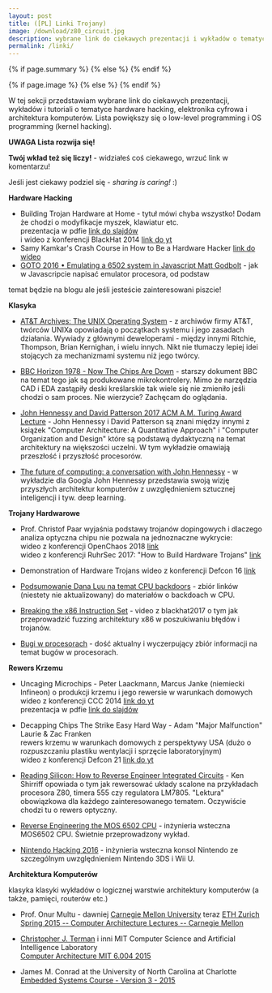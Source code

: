 ```yaml
---
layout: post
title: ([PL] Linki Trojany)
image: /download/z80_circuit.jpg
description: wybrane link do ciekawych prezentacji i wykładów o tematyce hardware hacking i architektura komputerów
permalink: /linki/
---
```


<!-- Twitter cards -->
<meta name="twitter:site"    content="@{{ site.twitter_username }}">
<meta name="twitter:creator" content="@{{ page.author }}">
<meta name="twitter:title"   content="{{ page.title }}">

{% if page.summary %}
<meta name="twitter:description" content="wybrane link do ciekawych prezentacji i wykładów o tematyce hardware hacking i architektura komputerów">
{% else %}
<meta name="twitter:description" content="wybrane link do ciekawych prezentacji i wykładów o tematyce hardware hacking i architektura komputerów">
{% endif %}

{% if page.image %}
<meta name="twitter:card"  content="summary_large_image">
<meta name="twitter:image" content="https://{{ site.url }}{{ page.image }}">
{% else %}
<meta name="twitter:card"  content="summary">
<meta name="twitter:image" content="https://{{ site.title_image }}">
{% endif %}
<!-- end of Twitter cards -->
    
W tej sekcji przedstawiam wybrane link do ciekawych prezentacji, wykładów i tutoriali o tematyce hardware hacking, elektronika cyfrowa i architektura komputerów. 
Lista powiększy się o low-level programming i OS programming (kernel hacking).

**UWAGA Lista rozwija się!** 

**Twój wkład też się liczy!** - widziałeś coś ciekawego, wrzuć link w komentarzu!

Jeśli jest ciekawy podziel się - *sharing is caring!* :)


**Hardware Hacking**

* Building Trojan Hardware at Home - tytuł mówi chyba wszystko! Dodam że chodzi o modyfikacje
myszek, klawiatur etc.  
prezentacja w pdfie [link do slajdów](https://www.blackhat.com/docs/asia-14/materials/Dunning/Asia-14-Dunning-Building-Trojan-Hardware-At-Home.pdf)  
i wideo z konferencji BlackHat 2014 [link do yt](https://www.youtube.com/watch?v=QJ4KZ8vlo4g)  
* Samy Kamkar's Crash Course in How to Be a Hardware Hacker [link do wideo](https://www.youtube.com/watch?v=tlwXmNnXeSY)
* [GOTO 2016 • Emulating a 6502 system in Javascript Matt Godbolt](https://www.youtube.com/watch?v=7WuRq-Wmw5o) - jak w Javascripcie napisać emulator procesora, od podstaw

temat będzie na blogu ale jeśli jesteście zainteresowani piszcie!

**Klasyka**
* [AT&T Archives: The UNIX Operating System](https://www.youtube.com/watch?v=tc4ROCJYbm0) - z archiwów firmy AT&T, twórców UNIXa
opowiadają o początkach systemu i jego zasadach działania. Wywiady z głównymi deweloperami  - między innymi Ritchie, Thompson, Brian Kernighan, i wielu innych.
Nikt nie tłumaczy lepiej idei stojących za mechanizmami systemu niż jego twórcy.

*  [BBC Horizon 1978 - Now The Chips Are Down](https://www.youtube.com/watch?v=HW5Fvk8FNOQ) - starszy dokument BBC na temat tego jak są produkowane mikrokontrolery.
Mimo że narzędzia CAD i EDA zastąpiły deski kreślarskie tak wiele się nie zmieniło jeśli chodzi o sam proces. Nie wierzycie? Zachęcam do oglądania.

*  [John Hennessy and David Patterson 2017 ACM A.M. Turing Award Lecture](https://www.youtube.com/watch?v=3LVeEjsn8Ts) - John Hennessy i David Patterson są znani
między innymi z książek "Computer Architecture: A Quantitative Approach" i "Computer Organization and Design" które są podstawą dydaktyczną na temat architektury na 
większości uczelni. W tym wykładzie omawiają przeszłość i przyszłość procesorów.

*  [The future of computing: a conversation with John Hennessy](https://www.youtube.com/watch?v=Azt8Nc-mtKM) - w wykładzie dla Googla John Hennessy przedstawia swoją wizję 
przyszłych architektur komputerów z uwzględnieniem sztucznej inteligencji i tyw. deep learning.

**Trojany Hardwarowe**

* Prof. Christof Paar wyjaśnia podstawy trojanów dopingowych i dlaczego analiza optyczna chipu nie pozwala na jednoznaczne wykrycie:  
wideo z konferencji OpenChaos 2018 [link](https://media.ccc.de/v/c4.openchaos.2018.01.hardware-trojans)  
wideo z konferencji RuhrSec 2017: "How to Build Hardware Trojans" [link](https://www.youtube.com/watch?v=46D_5F3_J4A)  

* Demonstration of Hardware Trojans wideo z konferencji Defcon 16 [link](https://www.youtube.com/watch?v=QGIKhJrb9aA)

* [Podsumowanie Dana Luu na temat CPU backdoors](https://danluu.com/cpu-backdoors/) - zbiór linków (niestety nie aktualizowany) do materiałów o backdoach w CPU.

* [Breaking the x86 Instruction Set](https://www.youtube.com/watch?v=KrksBdWcZgQ) - video z blackhat2017 o tym jak przeprowadzić fuzzing architektury x86 w poszukiwaniu błędów i trojanów.

* [Bugi w procesorach](https://danluu.com/cpu-bugs/) - dość aktualny i wyczerpujący zbiór informacji na temat bugów w procesorach.

**Rewers Krzemu**

* Uncaging Microchips - Peter Laackmann, Marcus Janke (niemiecki Infineon) o produkcji krzemu i jego rewersie w warunkach domowych  
wideo z konferencji CCC 2014 [link do yt](https://www.youtube.com/watch?v=pIpxawdUb4I)  
prezentacja w pdfie [link do slajdów](https://events.ccc.de/congress/2014/Fahrplan/system/attachments/2512/original/Uncaging_Microchips-Marcus_Janke_Peter_Laackmann.pdf)  

* Decapping Chips The Strike Easy Hard Way - Adam "Major Malfunction" Laurie & Zac Franken  
rewers krzemu w warunkach domowych z perspektywy USA (dużo o rozpuszczaniu plastiku wentylacji i sprzęcie laboratoryjnym)  
wideo z konferencji Defcon 21 [link do yt](https://www.youtube.com/watch?v=0Z4aF-qiziM)  

* [Reading Silicon: How to Reverse Engineer Integrated Circuits](https://www.youtube.com/watch?v=aHx-XUA6f9g) - Ken Shirriff opowiada o tym jak rewersować układy scalone na
przykładach procesora Z80, timera 555 czy regulatora LM7805. "Lektura" obowiązkowa dla każdego zainteresowanego tematem. Oczywiście chodzi tu o rewers optyczny.

* [Reverse Engineering the MOS 6502 CPU](https://www.youtube.com/watch?v=4NZlrrAOxRU) - inżynieria wsteczna MOS6502 CPU. Świetnie przeprowadzony wykład.

* [Nintendo Hacking 2016](https://media.ccc.de/v/33c3-8344-nintendo_hacking_2016) - inżynieria wsteczna konsol Nintendo ze szczególnym uwzględnieniem Nintendo 3DS i Wii U.

**Architektura Komputerów**

klasyka klasyki wykładów o logicznej warstwie architektury komputerów (a także, pamięci, routerów etc.)

* Prof. Onur Multu - dawniej [Carnegie Mellon University](http://users.ece.cmu.edu/~omutlu/) teraz [ETH Zurich](https://people.inf.ethz.ch/omutlu/)  
[Spring 2015 -- Computer Architecture Lectures -- Carnegie Mellon](https://www.youtube.com/watch?v=zLP_X4wyHbY&list=PL5PHm2jkkXmi5CxxI7b3JCL1TWybTDtKq)

* [Christopher J. Terman](http://people.csail.mit.edu/cjt/) i inni 
MIT Computer Science and Artificial Intelligence Laboratory  
[Computer Architecture MIT 6.004 2015](https://www.youtube.com/playlist?list=PLWokBk9W7kzGqZYZz6BiaqtsrHQK_22u7)

* James M. Conrad at the University of North Carolina at Charlotte  
[Embedded Systems Course - Version 3 - 2015](https://www.youtube.com/watch?v=bvEDXDFbM_E&list=PLPIqCiMhcdO5gxLJWt_hY5CPMzqg75IU5)

